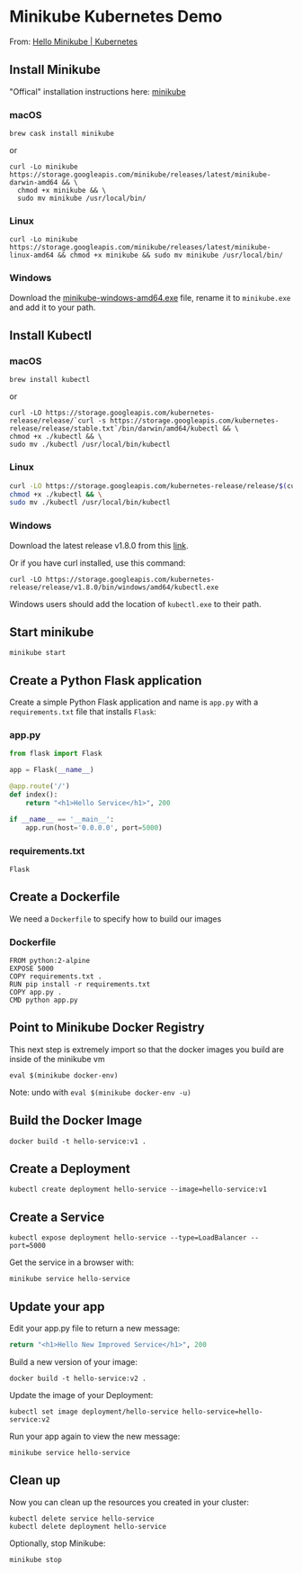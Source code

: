 # Minikube Kubernetes Demo

From: [Hello Minikube | Kubernetes](https://kubernetes.io/docs/tutorials/stateless-application/hello-minikube/)

## Install Minikube

"Offical" installation instructions here: [minikube](https://github.com/kubernetes/minikube)

### macOS
```shell
brew cask install minikube
```
or
```
curl -Lo minikube https://storage.googleapis.com/minikube/releases/latest/minikube-darwin-amd64 && \
  chmod +x minikube && \
  sudo mv minikube /usr/local/bin/
```
### Linux
```shell
curl -Lo minikube https://storage.googleapis.com/minikube/releases/latest/minikube-linux-amd64 && chmod +x minikube && sudo mv minikube /usr/local/bin/
```

### Windows
Download the [minikube-windows-amd64.exe](https://storage.googleapis.com/minikube/releases/latest/minikube-windows-amd64.exe) file, rename it to `minikube.exe` and add it to your path.


## Install Kubectl

### macOS
```
brew install kubectl
```
or
```shell
curl -LO https://storage.googleapis.com/kubernetes-release/release/`curl -s https://storage.googleapis.com/kubernetes-release/release/stable.txt`/bin/darwin/amd64/kubectl && \
chmod +x ./kubectl && \
sudo mv ./kubectl /usr/local/bin/kubectl
```

### Linux
```bash
curl -LO https://storage.googleapis.com/kubernetes-release/release/$(curl -s https://storage.googleapis.com/kubernetes-release/release/stable.txt)/bin/linux/amd64/kubectl && \
chmod +x ./kubectl && \
sudo mv ./kubectl /usr/local/bin/kubectl
```

### Windows
Download the latest release v1.8.0 from this [link](https://storage.googleapis.com/kubernetes-release/release/v1.8.0/bin/windows/amd64/kubectl.exe).

Or if you have curl installed, use this command:
```
curl -LO https://storage.googleapis.com/kubernetes-release/release/v1.8.0/bin/windows/amd64/kubectl.exe
```

Windows users should add the location of `kubectl.exe` to their path.

## Start minikube
```
minikube start
```

## Create a Python Flask application
Create a simple Python Flask application and name is `app.py` with a `requirements.txt` file that installs `Flask`:

### app.py
```python
from flask import Flask

app = Flask(__name__)

@app.route('/')
def index():
    return "<h1>Hello Service</h1>", 200

if __name__ == '__main__':
    app.run(host='0.0.0.0', port=5000)
```

### requirements.txt
```
Flask
```

## Create a Dockerfile
We need a `Dockerfile` to specify how to build our images

### Dockerfile
```
FROM python:2-alpine
EXPOSE 5000
COPY requirements.txt .
RUN pip install -r requirements.txt
COPY app.py .
CMD python app.py
```

## Point to Minikube Docker Registry
This next step is extremely import so that the docker images you build are inside of the minikube vm
```
eval $(minikube docker-env)
```

Note: undo with `eval $(minikube docker-env -u)`

## Build the Docker Image
```
docker build -t hello-service:v1 .
```

## Create a Deployment
```
kubectl create deployment hello-service --image=hello-service:v1
```

## Create a Service
```
kubectl expose deployment hello-service --type=LoadBalancer --port=5000
```

Get the service in a browser with:
```
minikube service hello-service
```

## Update your app
Edit your app.py file to return a new message:
```python
return "<h1>Hello New Improved Service</h1>", 200
```

Build a new version of your image:
```
docker build -t hello-service:v2 .
```

Update the image of your Deployment:
```
kubectl set image deployment/hello-service hello-service=hello-service:v2
```

Run your app again to view the new message:
```
minikube service hello-service
```

## Clean up
Now you can clean up the resources you created in your cluster:
```
kubectl delete service hello-service
kubectl delete deployment hello-service
```

Optionally, stop Minikube:
```
minikube stop
```

